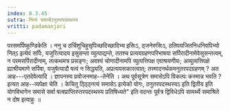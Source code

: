 ```yaml
---
index: 8.3.45
sutra: नित्यं समासेऽनुत्तरपदस्थस्य
vritti: padamanjari
---
```


 परसमर्पिष्कुण्डिकेति । ननु च ठर्चिशुचिहुसृपिच्छदिच्छादिभ्य इसिःऽ, ठ्जनेरुसिःऽ, ठतिपयजितनिधनिवपिभ्यो नित्ऽ इत्येवं सर्पिः, यजुरित्यादय इसुसन्ता व्युत्पाद्यन्ते, ततश्च प्रत्ययग्रहणपरिभाषया सर्पिरादीनामेवेसुसन्तत्वम्, न परमसर्पिरादीनाम्, तत्कथमत्र प्रसङ्गः; अवश्यं चोणादीनामपि व्युत्पत्तिपक्ष एवाश्रयणीयः; अव्युत्पत्तिपक्षे ह्याश्रीयमाणे सर्पिषा, यजुषेत्यादौ षत्वं न सिद्ध्यति, अप्रत्ययसकारत्वात्; तस्मादनर्थकमनुतरपदग्रहणम् ? अत आह---एतदेवेत्यादि । ज्ञापनस्य प्रयोजनमाह--तेनेति । अथ पूर्वसूत्रेण समासेऽपि विकल्पः कस्मान्न भवति ? इत्यत आह--व्यपेक्षा चेति । केचितु ठ्ठ्ठ्नित्यं समासेऽ इत्येको योगः, ठनुतरपदस्थस्यऽ इति द्वितीय इति योगविभागेन समासे सर्वा षत्वप्राप्तिरुतरपदस्थस्य प्रतिषिध्यते" इति वदन्तः पूर्वत्र द्विविधेऽपि सामर्थ्ये समाश्रिते न दोष इत्याहुः ॥